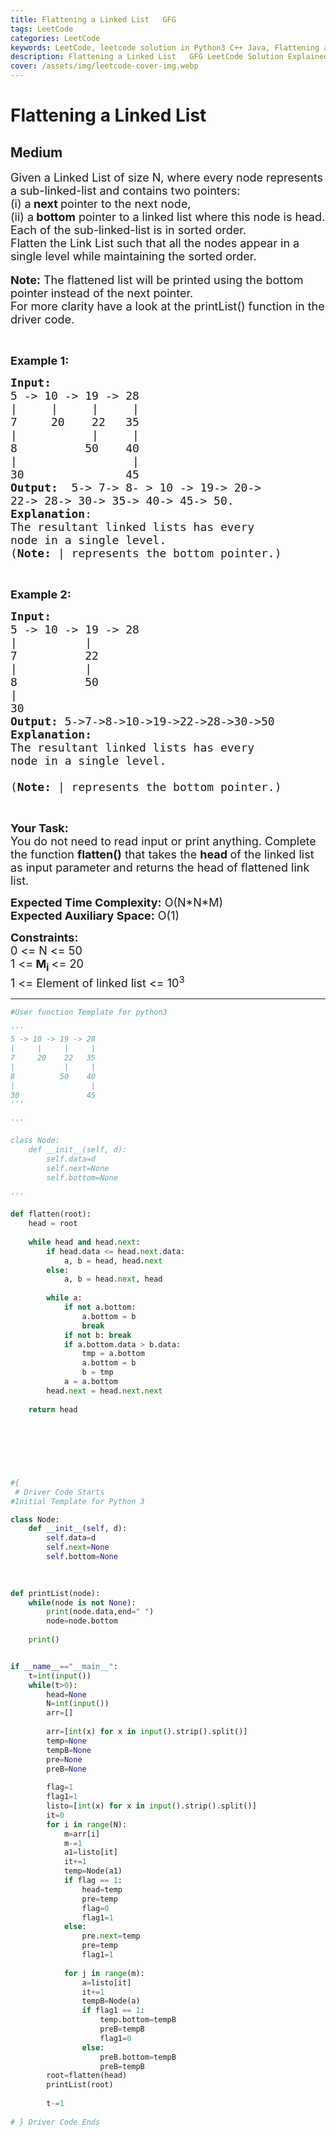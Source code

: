 ```yaml
---
title: Flattening a Linked List   GFG
tags: LeetCode
categories: LeetCode
keywords: LeetCode, leetcode solution in Python3 C++ Java, Flattening a Linked List - GFG solution
description: Flattening a Linked List   GFG LeetCode Solution Explained
cover: /assets/img/leetcode-cover-img.webp
---
```



# Flattening a Linked List
## Medium
<div class="problems_problem_content__Xm_eO"><p><span style="font-size:18px">Given a Linked List of size N, where every node represents a sub-linked-list and contains two pointers:<br>
(i) a<strong> next </strong>pointer to the next node,<br>
(ii) a<strong>&nbsp;bottom</strong>&nbsp;pointer&nbsp;to a linked list where this node is head.<br>
Each of the&nbsp;sub-linked-list is in sorted order.<br>
Flatten the Link List such that all the nodes appear in a single level while maintaining the sorted order.&nbsp;</span><br>
<br>
<span style="font-size:18px"><strong>Note:</strong> The flattened list will be printed using the bottom pointer instead of the next pointer.<br>
For more clarity have a look at the printList() function in the driver code.</span></p>

<p>&nbsp;</p>

<p><span style="font-size:18px"><strong>Example 1:</strong></span></p>

<pre><span style="font-size:18px"><strong>Input:
</strong>5 -&gt; 10 -&gt; 19 -&gt; 28
|     |     |     | 
7     20    22   35
|           |     | 
8          50    40
|                 | 
30               45<strong>
Output: </strong>&nbsp;5-&gt; 7-&gt; 8- &gt; 10 -&gt; 19-&gt; 20-&gt;
22-&gt; 28-&gt; 30-&gt; 35-&gt; 40-&gt; 45-&gt; 50.
<strong>Explanation</strong>:
The resultant linked lists has every 
node in a single level.<strong>
</strong>(<strong>Note: </strong>| represents the bottom pointer.)</span>
</pre>

<p>&nbsp;</p>

<p><span style="font-size:18px"><strong>Example 2:</strong></span></p>

<pre><span style="font-size:18px"><strong>Input:</strong>
5 -&gt; 10 -&gt; 19 -&gt; 28
|          |                
7          22   
|          |                 
8          50 
|                           
30              
<strong>Output:</strong> 5-&gt;7-&gt;8-&gt;10-&gt;19-&gt;22-&gt;28-&gt;30-&gt;50
<strong>Explanation:</strong>
The resultant linked lists has every
node in a single level.

(<strong>Note: </strong>| represents the bottom pointer.)</span></pre>

<p>&nbsp;</p>

<p><span style="font-size:18px"><strong>Your Task:</strong><br>
You do not need to read input or print anything. Complete the function <strong>flatten()</strong></span><span style="font-size:18px"> that takes the&nbsp;<strong>head </strong>of the linked list as input&nbsp;parameter<strong> </strong>and returns the head of flattened link list.</span></p>

<p><span style="font-size:18px"><strong>Expected Time Complexity:</strong>&nbsp;O(N*N*M)<br>
<strong>Expected Auxiliary Space:</strong>&nbsp;O(1)</span></p>

<p><span style="font-size:18px"><strong>Constraints:</strong></span><br>
<span style="font-size:18px">0 &lt;= N &lt;= 50<br>
1 &lt;=<strong> M<sub>i</sub> </strong>&lt;= 20<br>
1 &lt;= Element of linked list &lt;= 10<sup>3</sup></span></p>
</div>

---




```python
#User function Template for python3

'''
5 -> 10 -> 19 -> 28
|     |     |     | 
7     20    22   35
|           |     | 
8          50    40
|                 | 
30               45
'''

'''

class Node:
    def __init__(self, d):
        self.data=d
        self.next=None
        self.bottom=None
        
'''

def flatten(root):
    head = root
    
    while head and head.next:
        if head.data <= head.next.data:
            a, b = head, head.next
        else:
            a, b = head.next, head
        
        while a:
            if not a.bottom:
                a.bottom = b 
                break
            if not b: break
            if a.bottom.data > b.data:
                tmp = a.bottom
                a.bottom = b
                b = tmp
            a = a.bottom
        head.next = head.next.next
    
    return head
        
    
    
    
    


#{ 
 # Driver Code Starts
#Initial Template for Python 3

class Node:
    def __init__(self, d):
        self.data=d
        self.next=None
        self.bottom=None
        
        

def printList(node):
    while(node is not None):
        print(node.data,end=" ")
        node=node.bottom
        
    print()


if __name__=="__main__":
    t=int(input())
    while(t>0):
        head=None
        N=int(input())
        arr=[]
        
        arr=[int(x) for x in input().strip().split()]
        temp=None
        tempB=None
        pre=None
        preB=None
        
        flag=1
        flag1=1
        listo=[int(x) for x in input().strip().split()]
        it=0
        for i in range(N):
            m=arr[i]
            m-=1
            a1=listo[it]
            it+=1
            temp=Node(a1)
            if flag == 1:
                head=temp
                pre=temp
                flag=0
                flag1=1
            else:
                pre.next=temp
                pre=temp
                flag1=1
                
            for j in range(m):
                a=listo[it]
                it+=1
                tempB=Node(a)
                if flag1 == 1:
                    temp.bottom=tempB
                    preB=tempB
                    flag1=0
                else:
                    preB.bottom=tempB
                    preB=tempB
        root=flatten(head)
        printList(root)
        
        t-=1
            
# } Driver Code Ends
```
